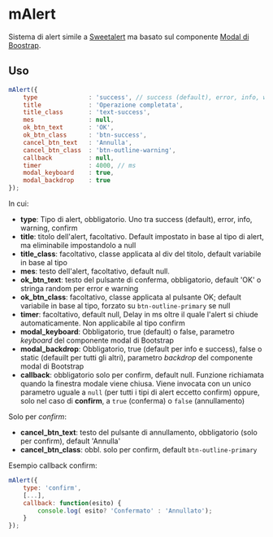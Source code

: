 # mAlert

Sistema di alert simile a [Sweetalert](https://sweetalert.js.org/) ma basato sul componente [Modal di Boostrap](https://getbootstrap.com/docs/4.0/components/modal/).


## Uso

```javascript
mAlert({
    type              : 'success', // success (default), error, info, warning, confirm  
    title             : 'Operazione completata',
    title_class       : 'text-success',
    mes               : null,
    ok_btn_text       : 'OK',
    ok_btn_class      : 'btn-success',
    cancel_btn_text   : 'Annulla',
    cancel_btn_class  : 'btn-outline-warning',
    callback          : null,
    timer             : 4000, // ms
    modal_keyboard    : true,
    modal_backdrop    : true
});
```

In cui:

* **type**: Tipo di alert, obbligatorio. Uno tra success (default), error, info, warning, confirm  
* **title**: titolo dell'alert, facoltativo. Default impostato in base al tipo di alert, ma eliminabile impostandolo a null
* **title_class**: facoltativo, classe applicata al div del titolo, default variabile in base al tipo
* **mes**: testo dell'alert, facoltativo, default null.
* **ok\_btn\_text**: testo del pulsante di conferma, obbligatorio, default 'OK' o stringa random per error e warning
* **ok\_btn\_class**: facoltativo, classe applicata al pulsante OK; default variabile in base al tipo, forzato su `btn-outline-primary` se null
* **timer**: facoltativo, default null, Delay in ms oltre il quale l'alert si chiude automaticamente. Non applicabile al tipo confirm
* **modal\_keyboard**: Obbligatorio, true (default) o false, parametro *keyboard* del componente modal di Bootstrap
* **modal\_backdrop**: Obbligatorio, true (default per info e success), false o static (defauilt per tutti gli altri), parametro *backdrop* del componente modal di Bootstrap
* **callback**: obbligatorio solo per confirm, default null. Funzione richiamata quando la finestra modale viene chiusa. Viene invocata con un unico parametro uguale a `null` (per tutti i tipi di alert eccetto confirm) oppure, solo nel caso di **confirm**,  a `true` (conferma) o `false` (annullamento)

Solo per *confirm*:

* **cancel\_btn\_text**: testo del pulsante di annullamento, obbligatorio (solo per confirm), default 'Annulla'
* **cancel\_btn\_class**: obbl. solo per confirm, default `btn-outline-primary`


Esempio callback confirm:

```javascript
mAlert({
    type: 'confirm',
    [...],
    callback: function(esito) {
        console.log( esito? 'Confermato' : 'Annullato');
    }
});
```
